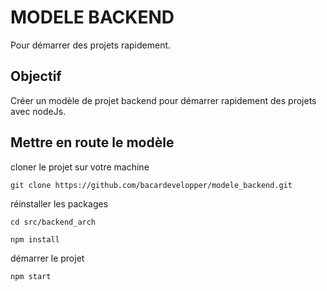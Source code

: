 # MODELE BACKEND

Pour démarrer des projets rapidement.

## Objectif

Créer un modèle de projet backend pour démarrer rapidement des projets avec nodeJs.

## Mettre en route le modèle

cloner le projet sur votre machine

```
git clone https://github.com/bacardevelopper/modele_backend.git
```

réinstaller les packages

```
cd src/backend_arch
```

```
npm install
```

démarrer le projet

```
npm start
```


